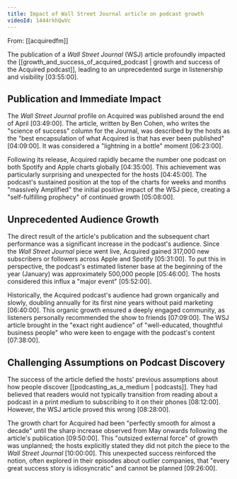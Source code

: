 ```yaml
---
title: Impact of Wall Street Journal article on podcast growth
videoId: 1444rkhQwVc
---
```


From: [[acquiredfm]] <br/> 

The publication of a *Wall Street Journal* (WSJ) article profoundly impacted the [[growth_and_success_of_acquired_podcast | growth and success of the Acquired podcast]], leading to an unprecedented surge in listenership and visibility <a class="yt-timestamp" data-t="03:55:00">[03:55:00]</a>.

## Publication and Immediate Impact
The *Wall Street Journal* profile on Acquired was published around the end of April <a class="yt-timestamp" data-t="03:49:00">[03:49:00]</a>. The article, written by Ben Cohen, who writes the "science of success" column for the Journal, was described by the hosts as the "best encapsulation of what Acquired is that has ever been published" <a class="yt-timestamp" data-t="04:09:00">[04:09:00]</a>. It was considered a "lightning in a bottle" moment <a class="yt-timestamp" data-t="06:23:00">[06:23:00]</a>.

Following its release, Acquired rapidly became the number one podcast on both Spotify and Apple charts globally <a class="yt-timestamp" data-t="04:35:00">[04:35:00]</a>. This achievement was particularly surprising and unexpected for the hosts <a class="yt-timestamp" data-t="04:45:00">[04:45:00]</a>. The podcast's sustained position at the top of the charts for weeks and months "massively Amplified" the initial positive impact of the WSJ piece, creating a "self-fulfilling prophecy" of continued growth <a class="yt-timestamp" data-t="05:08:00">[05:08:00]</a>.

## Unprecedented Audience Growth
The direct result of the article's publication and the subsequent chart performance was a significant increase in the podcast's audience. Since the *Wall Street Journal* piece went live, Acquired gained 317,000 new subscribers or followers across Apple and Spotify <a class="yt-timestamp" data-t="05:31:00">[05:31:00]</a>. To put this in perspective, the podcast's estimated listener base at the beginning of the year (January) was approximately 500,000 people <a class="yt-timestamp" data-t="05:46:00">[05:46:00]</a>. The hosts considered this influx a "major event" <a class="yt-timestamp" data-t="05:52:00">[05:52:00]</a>.

Historically, the Acquired podcast's audience had grown organically and slowly, doubling annually for its first nine years without paid marketing <a class="yt-timestamp" data-t="06:40:00">[06:40:00]</a>. This organic growth ensured a deeply engaged community, as listeners personally recommended the show to friends <a class="yt-timestamp" data-t="07:09:00">[07:09:00]</a>. The WSJ article brought in the "exact right audience" of "well-educated, thoughtful business people" who were keen to engage with the podcast's content <a class="yt-timestamp" data-t="07:38:00">[07:38:00]</a>.

## Challenging Assumptions on Podcast Discovery
The success of the article defied the hosts' previous assumptions about how people discover [[podcasting_as_a_medium | podcasts]]. They had believed that readers would not typically transition from reading about a podcast in a print medium to subscribing to it on their phones <a class="yt-timestamp" data-t="08:12:00">[08:12:00]</a>. However, the WSJ article proved this wrong <a class="yt-timestamp" data-t="08:28:00">[08:28:00]</a>.

The growth chart for Acquired had been "perfectly smooth for almost a decade" until the sharp increase observed from May onwards following the article's publication <a class="yt-timestamp" data-t="09:50:00">[09:50:00]</a>. This "outsized external force" of growth was unplanned; the hosts explicitly stated they did not pitch the piece to the *Wall Street Journal* <a class="yt-timestamp" data-t="10:00:00">[10:00:00]</a>. This unexpected success reinforced the notion, often explored in their episodes about outlier companies, that "every great success story is idiosyncratic" and cannot be planned <a class="yt-timestamp" data-t="09:26:00">[09:26:00]</a>.